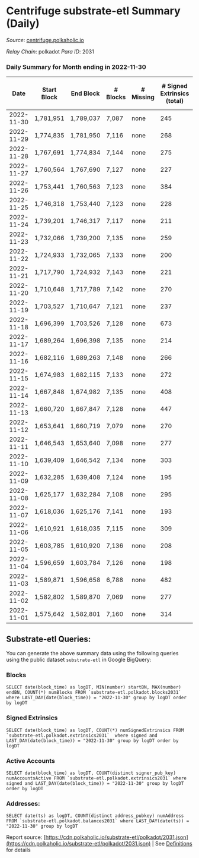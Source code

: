 # Centrifuge substrate-etl Summary (Daily)

_Source_: [centrifuge.polkaholic.io](https://centrifuge.polkaholic.io)

*Relay Chain*: polkadot
*Para ID*: 2031



### Daily Summary for Month ending in 2022-11-30


| Date | Start Block | End Block | # Blocks | # Missing | # Signed Extrinsics (total) | # Active Accounts | # Addresses with Balances | # Events | # Transfers | # XCM Transfers In | # XCM Transfers Out |
| ---- | ----------- | --------- | -------- | --------- | --------------------------- | ----------------- | ------------------------- | -------- | ----------- | ------------------ | ------------------- |
| 2022-11-30 | 1,781,951 | 1,789,037 | 7,087 | none  | 245 | 102 | 43,649 | 16,015 | 205  |   |   |
| 2022-11-29 | 1,774,835 | 1,781,950 | 7,116 | none  | 268 | 98 | 43,634 | 16,197 | 199  |   |   |
| 2022-11-28 | 1,767,691 | 1,774,834 | 7,144 | none  | 275 | 93 | 43,614 | 16,284 | 215  |   |   |
| 2022-11-27 | 1,760,564 | 1,767,690 | 7,127 | none  | 227 | 77 | 43,597 | 15,885 | 156  |   |   |
| 2022-11-26 | 1,753,441 | 1,760,563 | 7,123 | none  | 384 | 87 | 43,589 | 17,008 | 319  |   |   |
| 2022-11-25 | 1,746,318 | 1,753,440 | 7,123 | none  | 228 | 89 |  | 15,928 | 166  |   |   |
| 2022-11-24 | 1,739,201 | 1,746,317 | 7,117 | none  | 211 | 77 | 43,557 | 15,759 | 122  |   |   |
| 2022-11-23 | 1,732,066 | 1,739,200 | 7,135 | none  | 259 | 85 | 43,548 | 16,104 | 130  |   |   |
| 2022-11-22 | 1,724,933 | 1,732,065 | 7,133 | none  | 200 | 85 | 43,541 | 15,726 | 138  |   |   |
| 2022-11-21 | 1,717,790 | 1,724,932 | 7,143 | none  | 221 | 77 |  | 15,872 | 133  |   |   |
| 2022-11-20 | 1,710,648 | 1,717,789 | 7,142 | none  | 270 | 69 |  | 16,238 | 203  |   |   |
| 2022-11-19 | 1,703,527 | 1,710,647 | 7,121 | none  | 237 | 71 |  | 15,952 | 174  |   |   |
| 2022-11-18 | 1,696,399 | 1,703,526 | 7,128 | none  | 673 | 257 | 43,506 | 19,054 | 382  |   |   |
| 2022-11-17 | 1,689,264 | 1,696,398 | 7,135 | none  | 214 | 85 |  | 15,878 | 147  |   |   |
| 2022-11-16 | 1,682,116 | 1,689,263 | 7,148 | none  | 266 | 83 |  | 16,330 | 194  |   |   |
| 2022-11-15 | 1,674,983 | 1,682,115 | 7,133 | none  | 272 | 119 |  | 16,293 | 202  |   |   |
| 2022-11-14 | 1,667,848 | 1,674,982 | 7,135 | none  | 408 | 126 | 43,433 | 17,288 | 287  |   |   |
| 2022-11-13 | 1,660,720 | 1,667,847 | 7,128 | none  | 447 | 115 | 43,396 | 17,802 | 407  |   |   |
| 2022-11-12 | 1,653,641 | 1,660,719 | 7,079 | none  | 270 | 80 |  | 16,273 | 234  |   |   |
| 2022-11-11 | 1,646,543 | 1,653,640 | 7,098 | none  | 277 | 91 |  | 16,323 | 190  |   |   |
| 2022-11-10 | 1,639,409 | 1,646,542 | 7,134 | none  | 303 | 115 | 43,300 | 16,445 | 194  |   |   |
| 2022-11-09 | 1,632,285 | 1,639,408 | 7,124 | none  | 195 | 77 | 43,289 | 15,702 | 116  |   |   |
| 2022-11-08 | 1,625,177 | 1,632,284 | 7,108 | none  | 295 | 103 |  | 16,359 | 179  |   |   |
| 2022-11-07 | 1,618,036 | 1,625,176 | 7,141 | none  | 193 | 88 |  | 15,716 | 113  |   |   |
| 2022-11-06 | 1,610,921 | 1,618,035 | 7,115 | none  | 309 | 126 |  | 16,441 | 174  |   |   |
| 2022-11-05 | 1,603,785 | 1,610,920 | 7,136 | none  | 208 | 94 |  | 15,801 | 139  |   |   |
| 2022-11-04 | 1,596,659 | 1,603,784 | 7,126 | none  | 198 | 88 | 43,241 | 15,727 | 144  |   |   |
| 2022-11-03 | 1,589,871 | 1,596,658 | 6,788 | none  | 482 | 193 |  | 17,247 | 270  |   |   |
| 2022-11-02 | 1,582,802 | 1,589,870 | 7,069 | none  | 277 | 139 | 43,209 | 16,154 | 167  |   |   |
| 2022-11-01 | 1,575,642 | 1,582,801 | 7,160 | none  | 314 | 89 |  | 16,747 | 132  |   |   |

## Substrate-etl Queries:
You can generate the above summary data using the following queries using the public dataset `substrate-etl` in Google BigQuery:


### Blocks
```
SELECT date(block_time) as logDT, MIN(number) startBN, MAX(number) endBN, COUNT(*) numBlocks FROM `substrate-etl.polkadot.blocks2031`  where LAST_DAY(date(block_time)) = "2022-11-30" group by logDT order by logDT
```


### Signed Extrinsics
```
SELECT date(block_time) as logDT, COUNT(*) numSignedExtrinsics FROM `substrate-etl.polkadot.extrinsics2031`  where signed and LAST_DAY(date(block_time)) = "2022-11-30" group by logDT order by logDT
```


### Active Accounts
```
SELECT date(block_time) as logDT, COUNT(distinct signer_pub_key) numAccountsActive FROM `substrate-etl.polkadot.extrinsics2031` where signed and LAST_DAY(date(block_time)) = "2022-11-30" group by logDT order by logDT
```


### Addresses:
```
SELECT date(ts) as logDT, COUNT(distinct address_pubkey) numAddress FROM `substrate-etl.polkadot.balances2031` where LAST_DAY(date(ts)) = "2022-11-30" group by logDT
```



Report source: [https://cdn.polkaholic.io/substrate-etl/polkadot/2031.json](https://cdn.polkaholic.io/substrate-etl/polkadot/2031.json) | See [Definitions](/DEFINITIONS.md) for details
